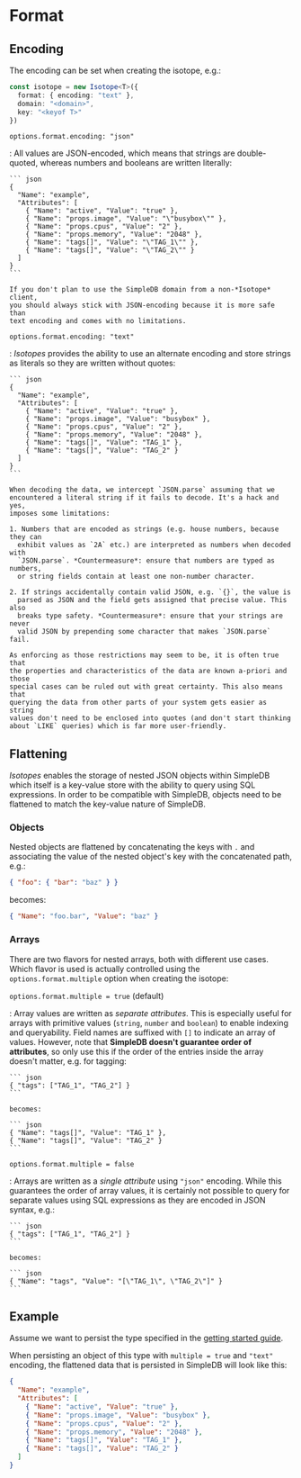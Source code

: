 # Format

## Encoding

The encoding can be set when creating the isotope, e.g.:

``` ts
const isotope = new Isotope<T>({
  format: { encoding: "text" },
  domain: "<domain>",
  key: "<keyof T>"
})
```

`options.format.encoding: "json"`

:   All values are JSON-encoded, which means that strings are double-quoted,
    whereas numbers and booleans are written literally:

    ``` json
    {
      "Name": "example",
      "Attributes": [
        { "Name": "active", "Value": "true" },
        { "Name": "props.image", "Value": "\"busybox\"" },
        { "Name": "props.cpus", "Value": "2" },
        { "Name": "props.memory", "Value": "2048" },
        { "Name": "tags[]", "Value": "\"TAG_1\"" },
        { "Name": "tags[]", "Value": "\"TAG_2\"" }
      ]
    }
    ```

    If you don't plan to use the SimpleDB domain from a non-*Isotope* client,
    you should always stick with JSON-encoding because it is more safe than
    text encoding and comes with no limitations.

`options.format.encoding: "text"`

:   *Isotopes* provides the ability to use an alternate encoding and store
    strings as literals so they are written without quotes:

    ``` json
    {
      "Name": "example",
      "Attributes": [
        { "Name": "active", "Value": "true" },
        { "Name": "props.image", "Value": "busybox" },
        { "Name": "props.cpus", "Value": "2" },
        { "Name": "props.memory", "Value": "2048" },
        { "Name": "tags[]", "Value": "TAG_1" },
        { "Name": "tags[]", "Value": "TAG_2" }
      ]
    }
    ```

    When decoding the data, we intercept `JSON.parse` assuming that we
    encountered a literal string if it fails to decode. It's a hack and yes,
    imposes some limitations:

    1. Numbers that are encoded as strings (e.g. house numbers, because they can
      exhibit values as `2A` etc.) are interpreted as numbers when decoded with
      `JSON.parse`. *Countermeasure*: ensure that numbers are typed as numbers,
      or string fields contain at least one non-number character.

    2. If strings accidentally contain valid JSON, e.g. `{}`, the value is
      parsed as JSON and the field gets assigned that precise value. This also
      breaks type safety. *Countermeasure*: ensure that your strings are never
      valid JSON by prepending some character that makes `JSON.parse` fail.

    As enforcing as those restrictions may seem to be, it is often true that
    the properties and characteristics of the data are known a-priori and those
    special cases can be ruled out with great certainty. This also means that
    querying the data from other parts of your system gets easier as string
    values don't need to be enclosed into quotes (and don't start thinking
    about `LIKE` queries) which is far more user-friendly.

## Flattening

*Isotopes* enables the storage of nested JSON objects within SimpleDB which
itself is a key-value store with the ability to query using SQL expressions.
In order to be compatible with SimpleDB, objects need to be flattened to match
the key-value nature of SimpleDB.

### Objects

Nested objects are flattened by concatenating the keys with `.` and associating
the value of the nested object's key with the concatenated path, e.g.:

``` json
{ "foo": { "bar": "baz" } }
```

becomes:

``` json
{ "Name": "foo.bar", "Value": "baz" }
```

### Arrays

There are two flavors for nested arrays, both with different use cases. Which
flavor is used is actually controlled using the `options.format.multiple`
option when creating the isotope:

`options.format.multiple = true` (default)

:   Array values are written as *separate attributes*. This is especially useful
    for arrays with primitive values (`string`, `number` and `boolean`) to
    enable indexing and queryability. Field names are suffixed with `[]` to
    indicate an array of values. However, note that **SimpleDB doesn't guarantee
    order of attributes**, so only use this if the order of the entries inside
    the array doesn't matter, e.g. for tagging:

    ``` json
    { "tags": ["TAG_1", "TAG_2"] }
    ```

    becomes:

    ``` json
    { "Name": "tags[]", "Value": "TAG_1" },
    { "Name": "tags[]", "Value": "TAG_2" }
    ```

`options.format.multiple = false`

:   Arrays are written as a *single attribute* using `"json"` encoding. While
    this guarantees the order of array values, it is certainly not possible to
    query for separate values using SQL expressions as they are encoded in JSON
    syntax, e.g.:

    ``` json
    { "tags": ["TAG_1", "TAG_2"] }
    ```

    becomes:

    ``` json
    { "Name": "tags", "Value": "[\"TAG_1\", \"TAG_2\"]" }
    ```

## Example

Assume we want to persist the type specified in the [getting started guide][1].

When persisting an object of this type with `multiple = true` and `"text"`
encoding, the flattened data that is persisted in SimpleDB will look like this:

``` json
{
  "Name": "example",
  "Attributes": [
    { "Name": "active", "Value": "true" },
    { "Name": "props.image", "Value": "busybox" },
    { "Name": "props.cpus", "Value": "2" },
    { "Name": "props.memory", "Value": "2048" },
    { "Name": "tags[]", "Value": "TAG_1" },
    { "Name": "tags[]", "Value": "TAG_2" }
  ]
}
```

  [1]: getting-started.md#usage
